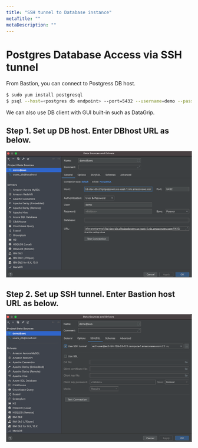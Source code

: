 ```yaml
---
title: "SSH tunnel to Database instance"
metaTitle: ""
metaDescription: ""
---
```



# Postgres Database Access via SSH tunnel

From Bastion, you can connect to Postgress DB host.  

```sh
$ sudo yum install postgresql
$ psql --host=<postgres db endpoint> --port=5432 --username=demo --password --dbname=demo
```

We can also use DB client with GUI built-in such as DataGrip.

## Step 1. Set up  DB host.  Enter DBhost URL as below.

![alt picture](datagrip_setup1.png)

## Step 2. Set up SSH tunnel.  Enter Bastion host URL as below.
![alt picture](datagrip_setup2.png)
